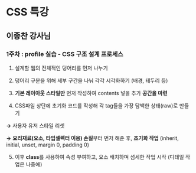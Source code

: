 # CSS 특강 

## 이종찬 강사님 

### 1주차 : profile 실습 - CSS 구조 설계 프로세스 

1.  설계할 웹의 전체적인 덩어리를 먼저 나누기 <div></div> 

2. 덩어리 구분을 위해 세부 구간을 나눠 각각 시각화하기 (배경, 테두리 등)

3. **기본 레이아웃 스타일만** 먼저 작성하여 contents 넣을 추가 **공간을 마련** 

4.  CSS파일 상단에 초기화 코드를 작성해 각 tag들을 가장 담백한 상태(raw)로 만들기  

  **→** 사용자 유저 스타일 리셋

  **→** **요리재료(요소, 타입셀렉터 이용) 손질**부터 먼저 해준 후, **초기화 작업** (inherit, initial, unset, margin 0, padding 0)

5. 이후 **class**를 사용하여 속성 부여하고, 요소 배치하며 섬세한 작업 시작 (디테일 작업은 나중에)

